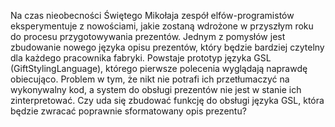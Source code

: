 Na czas nieobecności Świętego Mikołaja zespół elfów-programistów eksperymentuje z nowościami, jakie zostaną wdrożone w przyszłym roku do procesu przygotowywania prezentów. Jednym z pomysłów jest zbudowanie nowego języka opisu prezentów, który będzie bardziej czytelny dla każdego pracownika fabryki. Powstaje prototyp języka GSL (GiftStylingLanguage), którego pierwsze polecenia wyglądają naprawdę obiecująco. Problem w tym, że nikt nie potrafi ich przetłumaczyć na wykonywalny kod, a system do obsługi prezentów nie jest w stanie ich zinterpretować. Czy uda się zbudować funkcję do obsługi języka GSL, która będzie zwracać poprawnie sformatowany opis prezentu?